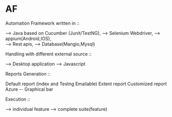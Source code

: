 # AF
Automation Framework written in ::

--> Java based on Cucumber (Junit/TestNG), 
--> Selenium Webdriver, 
--> appium(Android,IOS),  
--> Rest apis, 
--> Database(Mangio,Mysql)


Handling with different external source ::

--> Desktop application
--> Javascript

Reports Generation ::

Default report (index and Testng Emailable)
Extent report
Customized report
Azure -- Graphical bar

Execution ::

--> individual feature
--> complete suite(feature)
